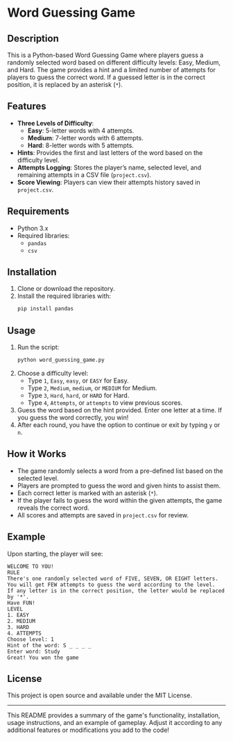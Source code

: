 

# Word Guessing Game

## Description
This is a Python-based Word Guessing Game where players guess a randomly selected word based on different difficulty levels: Easy, Medium, and Hard. The game provides a hint and a limited number of attempts for players to guess the correct word. If a guessed letter is in the correct position, it is replaced by an asterisk (`*`).

## Features
- **Three Levels of Difficulty**:
  - **Easy**: 5-letter words with 4 attempts.
  - **Medium**: 7-letter words with 6 attempts.
  - **Hard**: 8-letter words with 5 attempts.
- **Hints**: Provides the first and last letters of the word based on the difficulty level.
- **Attempts Logging**: Stores the player’s name, selected level, and remaining attempts in a CSV file (`project.csv`).
- **Score Viewing**: Players can view their attempts history saved in `project.csv`.

## Requirements
- Python 3.x
- Required libraries:
  - `pandas`
  - `csv`

## Installation
1. Clone or download the repository.
2. Install the required libraries with:
   ```bash
   pip install pandas
   ```

## Usage
1. Run the script:
   ```bash
   python word_guessing_game.py
   ```
2. Choose a difficulty level:
   - Type `1`, `Easy`, `easy`, or `EASY` for Easy.
   - Type `2`, `Medium`, `medium`, or `MEDIUM` for Medium.
   - Type `3`, `Hard`, `hard`, or `HARD` for Hard.
   - Type `4`, `Attempts`, or `attempts` to view previous scores.
3. Guess the word based on the hint provided. Enter one letter at a time. If you guess the word correctly, you win!
4. After each round, you have the option to continue or exit by typing `y` or `n`.

## How it Works
- The game randomly selects a word from a pre-defined list based on the selected level.
- Players are prompted to guess the word and given hints to assist them.
- Each correct letter is marked with an asterisk (`*`).
- If the player fails to guess the word within the given attempts, the game reveals the correct word.
- All scores and attempts are saved in `project.csv` for review.

## Example
Upon starting, the player will see:
```
WELCOME TO YOU!
RULE
There's one randomly selected word of FIVE, SEVEN, OR EIGHT letters.
You will get FEW attempts to guess the word according to the level.
If any letter is in the correct position, the letter would be replaced by '*'.
Have FUN!
LEVEL
1. EASY
2. MEDIUM
3. HARD
4. ATTEMPTS
Choose level: 1
Hint of the word: S _ _ _ _
Enter word: Study
Great! You won the game
```

## License
This project is open source and available under the MIT License.

--- 

This README provides a summary of the game's functionality, installation, usage instructions, and an example of gameplay. Adjust it according to any additional features or modifications you add to the code!
